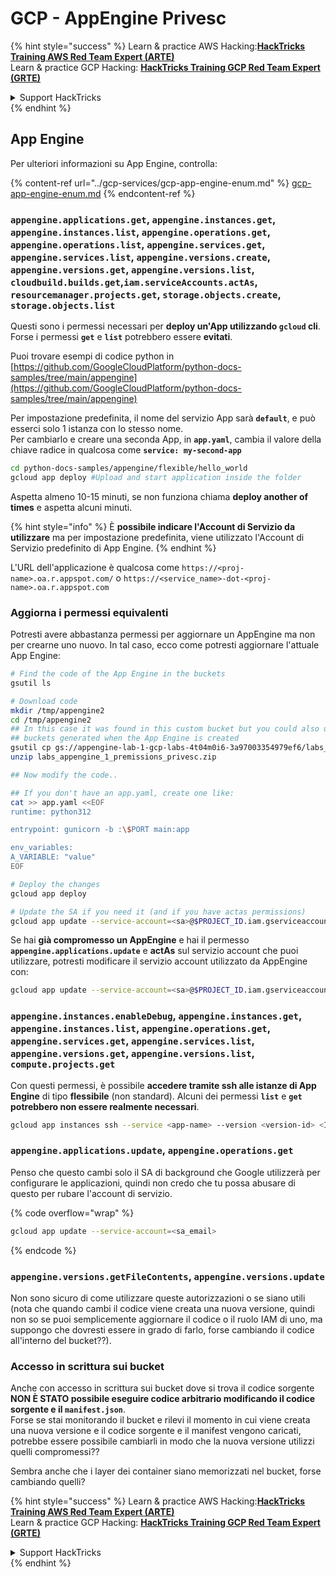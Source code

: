 # GCP - AppEngine Privesc

{% hint style="success" %}
Learn & practice AWS Hacking:<img src="../../../.gitbook/assets/image (1).png" alt="" data-size="line">[**HackTricks Training AWS Red Team Expert (ARTE)**](https://training.hacktricks.xyz/courses/arte)<img src="../../../.gitbook/assets/image (1).png" alt="" data-size="line">\
Learn & practice GCP Hacking: <img src="../../../.gitbook/assets/image (2).png" alt="" data-size="line">[**HackTricks Training GCP Red Team Expert (GRTE)**<img src="../../../.gitbook/assets/image (2).png" alt="" data-size="line">](https://training.hacktricks.xyz/courses/grte)

<details>

<summary>Support HackTricks</summary>

* Check the [**subscription plans**](https://github.com/sponsors/carlospolop)!
* **Join the** 💬 [**Discord group**](https://discord.gg/hRep4RUj7f) or the [**telegram group**](https://t.me/peass) or **follow** us on **Twitter** 🐦 [**@hacktricks\_live**](https://twitter.com/hacktricks\_live)**.**
* **Share hacking tricks by submitting PRs to the** [**HackTricks**](https://github.com/carlospolop/hacktricks) and [**HackTricks Cloud**](https://github.com/carlospolop/hacktricks-cloud) github repos.

</details>
{% endhint %}

## App Engine

Per ulteriori informazioni su App Engine, controlla:

{% content-ref url="../gcp-services/gcp-app-engine-enum.md" %}
[gcp-app-engine-enum.md](../gcp-services/gcp-app-engine-enum.md)
{% endcontent-ref %}

### `appengine.applications.get`, `appengine.instances.get`, `appengine.instances.list`, `appengine.operations.get`, `appengine.operations.list`, `appengine.services.get`, `appengine.services.list`, `appengine.versions.create`, `appengine.versions.get`, `appengine.versions.list`, `cloudbuild.builds.get`,`iam.serviceAccounts.actAs`, `resourcemanager.projects.get`, `storage.objects.create`, `storage.objects.list`

Questi sono i permessi necessari per **deploy un'App utilizzando `gcloud` cli**. Forse i permessi **`get`** e **`list`** potrebbero essere **evitati**.

Puoi trovare esempi di codice python in [https://github.com/GoogleCloudPlatform/python-docs-samples/tree/main/appengine](https://github.com/GoogleCloudPlatform/python-docs-samples/tree/main/appengine)

Per impostazione predefinita, il nome del servizio App sarà **`default`**, e può esserci solo 1 istanza con lo stesso nome.\
Per cambiarlo e creare una seconda App, in **`app.yaml`**, cambia il valore della chiave radice in qualcosa come **`service: my-second-app`**
```bash
cd python-docs-samples/appengine/flexible/hello_world
gcloud app deploy #Upload and start application inside the folder
```
Aspetta almeno 10-15 minuti, se non funziona chiama **deploy another of times** e aspetta alcuni minuti.

{% hint style="info" %}
È **possibile indicare l'Account di Servizio da utilizzare** ma per impostazione predefinita, viene utilizzato l'Account di Servizio predefinito di App Engine.
{% endhint %}

L'URL dell'applicazione è qualcosa come `https://<proj-name>.oa.r.appspot.com/` o `https://<service_name>-dot-<proj-name>.oa.r.appspot.com`

### Aggiorna i permessi equivalenti

Potresti avere abbastanza permessi per aggiornare un AppEngine ma non per crearne uno nuovo. In tal caso, ecco come potresti aggiornare l'attuale App Engine:
```bash
# Find the code of the App Engine in the buckets
gsutil ls

# Download code
mkdir /tmp/appengine2
cd /tmp/appengine2
## In this case it was found in this custom bucket but you could also use the
## buckets generated when the App Engine is created
gsutil cp gs://appengine-lab-1-gcp-labs-4t04m0i6-3a97003354979ef6/labs_appengine_1_premissions_privesc.zip .
unzip labs_appengine_1_premissions_privesc.zip

## Now modify the code..

## If you don't have an app.yaml, create one like:
cat >> app.yaml <<EOF
runtime: python312

entrypoint: gunicorn -b :\$PORT main:app

env_variables:
A_VARIABLE: "value"
EOF

# Deploy the changes
gcloud app deploy

# Update the SA if you need it (and if you have actas permissions)
gcloud app update --service-account=<sa>@$PROJECT_ID.iam.gserviceaccount.com
```
Se hai **già compromesso un AppEngine** e hai il permesso **`appengine.applications.update`** e **actAs** sul servizio account che puoi utilizzare, potresti modificare il servizio account utilizzato da AppEngine con:
```bash
gcloud app update --service-account=<sa>@$PROJECT_ID.iam.gserviceaccount.com
```
### `appengine.instances.enableDebug`, `appengine.instances.get`, `appengine.instances.list`, `appengine.operations.get`, `appengine.services.get`, `appengine.services.list`, `appengine.versions.get`, `appengine.versions.list`, `compute.projects.get`

Con questi permessi, è possibile **accedere tramite ssh alle istanze di App Engine** di tipo **flessibile** (non standard). Alcuni dei permessi **`list`** e **`get`** **potrebbero non essere realmente necessari**.
```bash
gcloud app instances ssh --service <app-name> --version <version-id> <ID>
```
### `appengine.applications.update`, `appengine.operations.get`

Penso che questo cambi solo il SA di background che Google utilizzerà per configurare le applicazioni, quindi non credo che tu possa abusare di questo per rubare l'account di servizio.

{% code overflow="wrap" %}
```bash
gcloud app update --service-account=<sa_email>
```
{% endcode %}

### `appengine.versions.getFileContents`, `appengine.versions.update`

Non sono sicuro di come utilizzare queste autorizzazioni o se siano utili (nota che quando cambi il codice viene creata una nuova versione, quindi non so se puoi semplicemente aggiornare il codice o il ruolo IAM di uno, ma suppongo che dovresti essere in grado di farlo, forse cambiando il codice all'interno del bucket??).

### Accesso in scrittura sui bucket

Anche con accesso in scrittura sui bucket dove si trova il codice sorgente **NON È STATO possibile eseguire codice arbitrario modificando il codice sorgente e il `manifest.json`**.\
Forse se stai monitorando il bucket e rilevi il momento in cui viene creata una nuova versione e il codice sorgente e il manifest vengono caricati, potrebbe essere possibile cambiarli in modo che la nuova versione utilizzi quelli compromessi??

Sembra anche che i layer dei container siano memorizzati nel bucket, forse cambiando quelli?

{% hint style="success" %}
Learn & practice AWS Hacking:<img src="../../../.gitbook/assets/image (1).png" alt="" data-size="line">[**HackTricks Training AWS Red Team Expert (ARTE)**](https://training.hacktricks.xyz/courses/arte)<img src="../../../.gitbook/assets/image (1).png" alt="" data-size="line">\
Learn & practice GCP Hacking: <img src="../../../.gitbook/assets/image (2).png" alt="" data-size="line">[**HackTricks Training GCP Red Team Expert (GRTE)**<img src="../../../.gitbook/assets/image (2).png" alt="" data-size="line">](https://training.hacktricks.xyz/courses/grte)

<details>

<summary>Support HackTricks</summary>

* Check the [**subscription plans**](https://github.com/sponsors/carlospolop)!
* **Join the** 💬 [**Discord group**](https://discord.gg/hRep4RUj7f) or the [**telegram group**](https://t.me/peass) or **follow** us on **Twitter** 🐦 [**@hacktricks\_live**](https://twitter.com/hacktricks\_live)**.**
* **Share hacking tricks by submitting PRs to the** [**HackTricks**](https://github.com/carlospolop/hacktricks) and [**HackTricks Cloud**](https://github.com/carlospolop/hacktricks-cloud) github repos.

</details>
{% endhint %}

